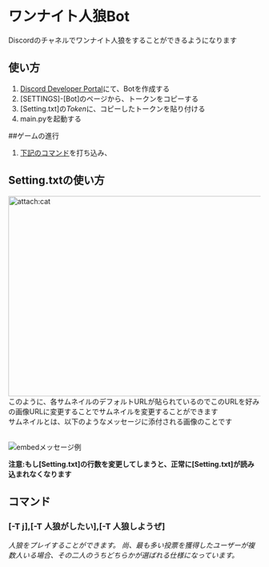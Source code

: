 # ワンナイト人狼Bot
Discordのチャネルでワンナイト人狼をすることができるようになります

## 使い方
1. [Discord Developer Portal](https://discord.com/developers/applications)にて、Botを作成する
2. [SETTINGS]-[Bot]のページから、トークンをコピーする
3. [Setting.txt]の*Token*に、コピーしたトークンを貼り付ける
4. main.pyを起動する

##ゲームの進行
1. [下記のコマンド](#人狼コマンド)を打ち込み、

## Setting.txtの使い方
<img src="https://dotup.org/uploda/dotup.org2459758.png" alt="attach:cat" title="attach:cat" width="530" height="400">
このように、各サムネイルのデフォルトURLが貼られているのでこのURLを好みの画像URLに変更することでサムネイルを変更することができます<br>
サムネイルとは、以下のようなメッセージに添付される画像のことです


<br>![embedメッセージ例](https://dotup.org/uploda/dotup.org2459765.png "embedメッセージ例")

**注意:もし[Setting.txt]の行数を変更してしまうと、正常に[Setting.txt]が読み込まれなくなります**

## コマンド
<a id="人狼コマンド"></a>
### [-T j],[-T 人狼がしたい],[-T 人狼しようぜ]<br></b>
*人狼をプレイすることができます。
尚、最も多い投票を獲得したユーザーが複数人いる場合、その二人のうちどちらかが選ばれる仕様になっています。*
